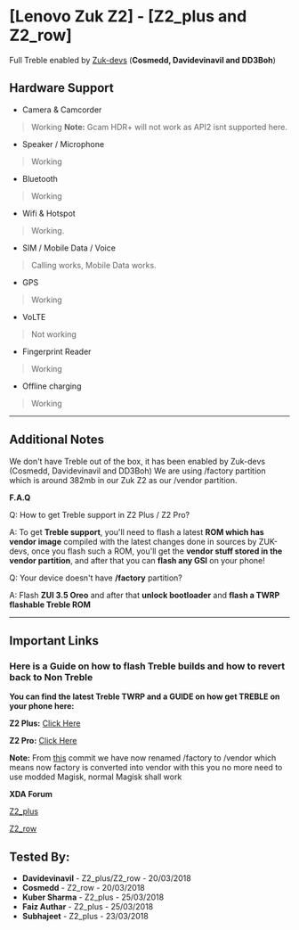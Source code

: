 # [Lenovo Zuk Z2] - [Z2_plus and Z2_row]
Full Treble enabled by [Zuk-devs](https://github.com/Zuk-devs) (**Cosmedd, Davidevinavil and DD3Boh**)

## Hardware Support

* Camera & Camcorder
> Working
**Note:** Gcam HDR+ will not work as API2 isnt supported here.

* Speaker / Microphone
> Working

* Bluetooth
> Working

* Wifi & Hotspot
> Working.

* SIM / Mobile Data / Voice
> Calling works, Mobile Data works. 

* GPS
> Working

* VoLTE
> Not working

* Fingerprint Reader
> Working

* Offline charging
> Working

***
## Additional Notes

We don't have Treble out of the box, it has been enabled by Zuk-devs (Cosmedd, Davidevinavil and DD3Boh)
We are using /factory partition which is around 382mb in our Zuk Z2 as our /vendor partition.

**F.A.Q**

Q: How to get Treble support in Z2 Plus / Z2 Pro?

A: To get **Treble support**, you'll need to flash a latest **ROM which has vendor image** compiled with the latest changes done in sources by ZUK-devs, once you flash such a ROM, you'll get the **vendor stuff stored in the vendor partition**, and after that you can **flash any GSI** on your phone!


Q: Your device doesn't have **/factory** partition?

A: Flash **ZUI 3.5 Oreo** and after that **unlock bootloader** and **flash a TWRP flashable Treble ROM**


***

## Important Links

### Here is a Guide on how to flash Treble builds and how to revert back to Non Treble

**You can find the latest Treble TWRP and a GUIDE on how get TREBLE on your phone here:**

**Z2 Plus:** [Click Here](https://forum.xda-developers.com/lenovo-zuk-z2/how-to/z2plus-treble-roms-flashing-reverting-t3778287)

**Z2 Pro:** [Click Here](https://forum.xda-developers.com/zuk-z2-pro/how-to/z2pro-treble-roms-flashing-reverting-t3778697)

**Note:** From [this](https://github.com/zuk-devs/android_device_zuk_msm8996-common/commit/49409f2132a055590f5d986071e1e1ce174cebc7) commit we have now renamed /factory to /vendor which means now factory is converted into vendor with this you no more need to use modded Magisk, normal Magisk shall work


**XDA Forum**

[Z2_plus](https://forum.xda-developers.com/lenovo-zuk-z2)

[Z2_row](https://forum.xda-developers.com/zuk-z2-pro)

## Tested By:
* **Davidevinavil** - Z2_plus/Z2_row - 20/03/2018
* **Cosmedd** - Z2_row - 20/03/2018
* **Kuber Sharma** - Z2_plus - 25/03/2018
* **Faiz Authar** - Z2_plus - 25/03/2018
* **Subhajeet** - Z2_plus - 23/03/2018

